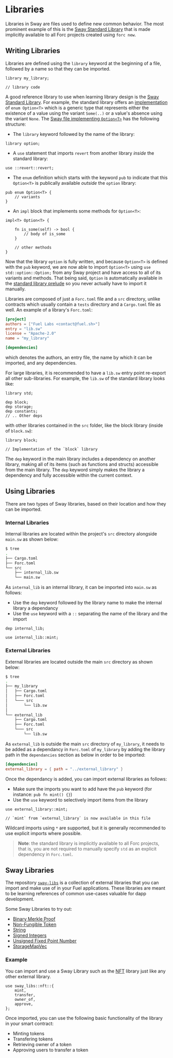 # Libraries

Libraries in Sway are files used to define new common behavior. The most prominent example of this is the [Sway Standard Library](../introduction/standard_library.html) that is made implicitly available to all Forc projects created using `forc new`.
## Writing Libraries

Libraries are defined using the `library` keyword at the beginning of a file, followed by a name so that they can be imported.

```sway
library my_library;

// library code
```

A good reference library to use when learning library design is the [Sway Standard Library](../introduction/standard_library.html). For example, the standard library offers an [implementation](https://github.com/FuelLabs/sway/blob/master/sway-lib-std/src/option.sw) of `enum Option<T>` which is a generic type that represents either the existence of a value using the variant `Some(..)` or a value's absence using the variant `None`. The [Sway file implementing `Option<T>`](https://github.com/FuelLabs/sway/blob/master/sway-lib-std/src/option.sw) has the following structure:

* The `library` keyword followed by the name of the library:

```sway
library option;
```

* A `use` statement that imports `revert` from another library _inside_ the standard library:

```sway
use ::revert::revert;
```

* The `enum` definition which starts with the keyword `pub` to indicate that this `Option<T>` is publically available _outside_ the `option` library:

```sway
pub enum Option<T> {
    // variants
}
```

* An `impl` block that implements some methods for `Option<T>`:

```sway
impl<T> Option<T> {

    fn is_some(self) -> bool {
        // body of is_some
    }

    // other methods
}
```

Now that the library `option` is fully written, and because `Option<T>` is defined with the `pub` keyword, we are now able to import `Option<T>` using `use std::option::Option;` from any Sway project and have access to all of its variants and methods. That being said, `Option` is automatically available in the [standard library prelude](../introduction/standard_library.md#standard-library-prelude) so you never actually have to import it manually.

Libraries are composed of just a `Forc.toml` file and a `src` directory, unlike contracts which usually contain a `tests` directory and a `Cargo.toml` file as well. An example of a library's `Forc.toml`:

```toml
[project]
authors = ["Fuel Labs <contact@fuel.sh>"]
entry = "lib.sw"
license = "Apache-2.0"
name = "my_library"

[dependencies]
```

which denotes the authors, an entry file, the name by which it can be imported, and any dependencies.

For large libraries, it is recommended to have a `lib.sw` entry point re-export all other sub-libraries. For example, the `lib.sw` of the standard library looks like:

```sway
library std;

dep block;
dep storage;
dep constants;
// .. Other deps
```

with other libraries contained in the `src` folder, like the block library (inside of `block.sw`):

```sway
library block;

// Implementation of the `block` library 
```

The `dep` keyword in the main library includes a dependency on another library, making all of its items (such as functions and structs) accessible from the main library. The `dep` keyword simply makes the library a dependency and fully accessible within the current context.

## Using Libraries

There are two types of Sway libraries, based on their location and how they can be imported.

### Internal Libraries

Internal libraries are located within the project's `src` directory alongside `main.sw` as shown below:

```bash
$ tree
.
├── Cargo.toml
├── Forc.toml
└── src
    ├── internal_lib.sw
    └── main.sw
```


As `internal_lib` is an internal library, it can be imported into `main.sw` as follows:
- Use the `dep` keyword followed by the library name to make the internal library a dependancy
- Use the `use` keyword with a `::` separating the name of the library and the import

```sway
dep internal_lib;

use internal_lib::mint;
```

### External Libraries

External libraries are located outside the main `src` directory as shown below:

```bash
$ tree
.
├── my_library
│   ├── Cargo.toml
│   ├── Forc.toml
│   └─── src
│       └── lib.sw
│
└── external_lib
    ├── Cargo.toml
    ├── Forc.toml
    └─── src
        └── lib.sw
```
        
As `external_lib` is outside the main `src` directory of `my_library`, it needs to be added as a dependancy in `Forc.toml` of `my_library` by adding the library path in the `dependancies` section as below in order to be imported:

```toml
[dependencies]
external_library = { path = "../external_library" }
```

Once the dependancy is added, you can import external libraries as follows:
- Make sure the imports you want to add have the `pub` keyword (for instance: `pub fn mint() {}`)
- Use the `use` keyword to selectively import items from the library

```sway
use external_library::mint;

// `mint` from `external_library` is now available in this file
```

Wildcard imports using `*` are supported, but it is generally recommended to use explicit imports where possible.

> **Note**: the standard library is implicitly available to all Forc projects, that is, you are not required to manually specify `std` as an explicit dependency in `Forc.toml`.

## Sway Libraries

The repository [`sway-libs`](https://github.com/FuelLabs/sway-libs/tree/master/sway_libs/) is a collection of external libraries that you can import and make use of in your Fuel applications. These libraries are meant to be learning references of common use-cases valuable for dapp development.

Some Sway Libraries to try out:
- [Binary Merkle Proof](https://github.com/FuelLabs/sway-libs/blob/master/sway_libs/src/merkle_proof)
- [Non-Fungible Token](https://github.com/FuelLabs/sway-libs/tree/master/sway_libs/src/nft)
- [String](https://github.com/FuelLabs/sway-libs/blob/master/sway_libs/src/string)
- [Signed Integers](https://github.com/FuelLabs/sway-libs/blob/master/sway_libs/src/signed_integers)
- [Unsigned Fixed Point Number](https://github.com/mehtavishwa30/sway-libs/blob/master/sway_libs/src/fixed_point/ufp)
- [StorageMapVec](https://github.com/mehtavishwa30/sway-libs/blob/master/sway_libs/src/storagemapvec)

### Example

You can import and use a Sway Library such as the [NFT](https://github.com/FuelLabs/sway-libs/tree/master/sway_libs/src/nft) library just like any other external library.

```sway
use sway_libs::nft::{
    mint,
    transfer,
    owner_of,
    approve,
};
```
Once imported, you can use the following basic functionality of the library in your smart contract:
- Minting tokens
- Transfering tokens
- Retrieving owner of a token
- Approving users to transfer a token
